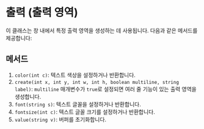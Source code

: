 # 출력 (출력 영역)

이 클래스는 창 내에서 특정 출력 영역을 생성하는 데 사용됩니다. 다음과 같은 메서드를 제공합니다:

## 메서드

1. `color(int c)`: 텍스트 색상을 설정하거나 반환합니다.
2. `create(int x, int y, int w, int h, boolean multiline, string label)`: `multiline` 매개변수가 `true`로 설정되면 여러 줄 기능이 있는 출력 영역을 생성합니다.
3. `font(string s)`: 텍스트 글꼴을 설정하거나 반환합니다.
4. `fontsize(int c)`: 텍스트 글꼴 크기를 설정하거나 반환합니다.
5. `value(string v)`: 버퍼를 초기화합니다.